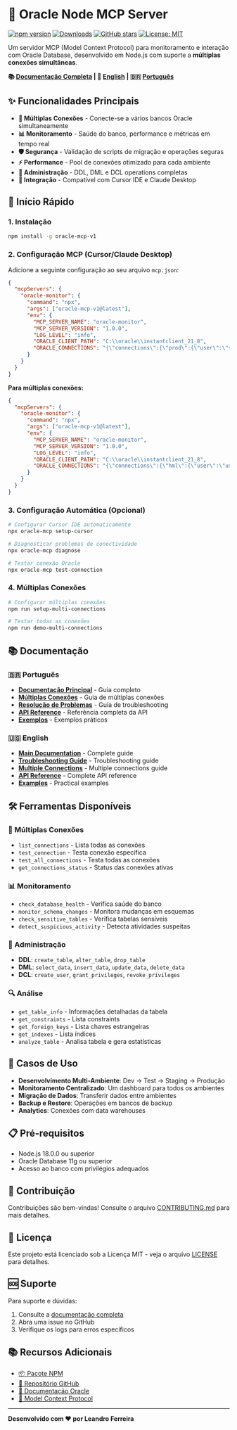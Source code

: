 # 🚀 Oracle Node MCP Server

[![npm version](https://badge.fury.io/js/oracle-mcp-v1.svg)](https://badge.fury.io/js/oracle-mcp-v1)
[![Downloads](https://img.shields.io/npm/dm/oracle-mcp-v1.svg)](https://www.npmjs.com/package/oracle-mcp-v1)
[![GitHub stars](https://img.shields.io/github/stars/lrferr/oracle-mcp-v1.svg)](https://github.com/lrferr/oracle-mcp-v1/stargazers)
[![License: MIT](https://img.shields.io/badge/License-MIT-yellow.svg)](https://opensource.org/licenses/MIT)

Um servidor MCP (Model Context Protocol) para monitoramento e interação com Oracle Database, desenvolvido em Node.js com suporte a **múltiplas conexões simultâneas**.

**📚 [Documentação Completa](https://github.com/lrferr/oracle-mcp-v1/blob/HEAD/documentation/README.md) | 📖 [English](https://github.com/lrferr/oracle-mcp-v1/blob/HEAD/documentation/en/README-EN.md) | 🇧🇷 [Português](https://github.com/lrferr/oracle-mcp-v1/blob/HEAD/documentation/pt/README.md)**

## ✨ Funcionalidades Principais

- **🔗 Múltiplas Conexões** - Conecte-se a vários bancos Oracle simultaneamente
- **📊 Monitoramento** - Saúde do banco, performance e métricas em tempo real
- **🛡️ Segurança** - Validação de scripts de migração e operações seguras
- **⚡ Performance** - Pool de conexões otimizado para cada ambiente
- **🔧 Administração** - DDL, DML e DCL operations completas
- **📱 Integração** - Compatível com Cursor IDE e Claude Desktop

## 🚀 Início Rápido

### 1. Instalação
```bash
npm install -g oracle-mcp-v1
```

### 2. Configuração MCP (Cursor/Claude Desktop)

Adicione a seguinte configuração ao seu arquivo `mcp.json`:

```json
{
  "mcpServers": {
    "oracle-monitor": {
      "command": "npx",
      "args": ["oracle-mcp-v1@latest"],
      "env": {
        "MCP_SERVER_NAME": "oracle-monitor",
        "MCP_SERVER_VERSION": "1.0.0",
        "LOG_LEVEL": "info",
        "ORACLE_CLIENT_PATH": "C:\\oracle\\instantclient_21_8",
        "ORACLE_CONNECTIONS": "{\"connections\":{\"prod\":{\"user\":\"seu_usuario\",\"password\":\"sua_senha\",\"connectString\":\"servidor:porta/servico\",\"description\":\"Production Database\"}},\"defaultConnection\":\"prod\"}"
      }
    }
  }
}
```

**Para múltiplas conexões:**
```json
{
  "mcpServers": {
    "oracle-monitor": {
      "command": "npx",
      "args": ["oracle-mcp-v1@latest"],
      "env": {
        "MCP_SERVER_NAME": "oracle-monitor",
        "MCP_SERVER_VERSION": "1.0.0",
        "LOG_LEVEL": "info",
        "ORACLE_CLIENT_PATH": "C:\\oracle\\instantclient_21_8",
        "ORACLE_CONNECTIONS": "{\"connections\":{\"hml\":{\"user\":\"usuario_hml\",\"password\":\"senha_hml\",\"connectString\":\"servidor_hml:1521/hml01\",\"description\":\"Homologação Database\"},\"prod\":{\"user\":\"usuario_prod\",\"password\":\"senha_prod\",\"connectString\":\"servidor_prod:1529/prod01\",\"description\":\"Production Database\"}},\"defaultConnection\":\"prod\"}"
      }
    }
  }
}
```

### 3. Configuração Automática (Opcional)
```bash
# Configurar Cursor IDE automaticamente
npx oracle-mcp setup-cursor

# Diagnosticar problemas de conectividade
npx oracle-mcp diagnose

# Testar conexão Oracle
npx oracle-mcp test-connection
```

### 4. Múltiplas Conexões
```bash
# Configurar múltiplas conexões
npm run setup-multi-connections

# Testar todas as conexões
npm run demo-multi-connections
```

## 📚 Documentação

### 🇧🇷 Português
- **[Documentação Principal](https://github.com/lrferr/oracle-mcp-v1/blob/HEAD/documentation/pt/README.md)** - Guia completo
- **[Múltiplas Conexões](https://github.com/lrferr/oracle-mcp-v1/blob/HEAD/documentation/pt/guides/MULTIPLE-CONNECTIONS.md)** - Guia de múltiplas conexões
- **[Resolução de Problemas](https://github.com/lrferr/oracle-mcp-v1/blob/HEAD/documentation/pt/guides/TROUBLESHOOTING-ORACLE-CONNECTIVITY.md)** - Guia de troubleshooting
- **[API Reference](https://github.com/lrferr/oracle-mcp-v1/blob/HEAD/documentation/pt/api/README.md)** - Referência completa da API
- **[Exemplos](https://github.com/lrferr/oracle-mcp-v1/tree/HEAD/documentation/pt/examples)** - Exemplos práticos

### 🇺🇸 English
- **[Main Documentation](https://github.com/lrferr/oracle-mcp-v1/blob/HEAD/documentation/en/README-EN.md)** - Complete guide
- **[Troubleshooting Guide](https://github.com/lrferr/oracle-mcp-v1/blob/HEAD/documentation/en/guides/TROUBLESHOOTING-ORACLE-CONNECTIVITY-EN.md)** - Troubleshooting guide
- **[Multiple Connections](https://github.com/lrferr/oracle-mcp-v1/blob/HEAD/documentation/en/guides/MULTIPLE-CONNECTIONS-EN.md)** - Multiple connections guide
- **[API Reference](https://github.com/lrferr/oracle-mcp-v1/blob/HEAD/documentation/en/api/README.md)** - Complete API reference
- **[Examples](https://github.com/lrferr/oracle-mcp-v1/tree/HEAD/documentation/en/examples)** - Practical examples

## 🛠️ Ferramentas Disponíveis

### 🔗 Múltiplas Conexões
- `list_connections` - Lista todas as conexões
- `test_connection` - Testa conexão específica
- `test_all_connections` - Testa todas as conexões
- `get_connections_status` - Status das conexões ativas

### 📊 Monitoramento
- `check_database_health` - Verifica saúde do banco
- `monitor_schema_changes` - Monitora mudanças em esquemas
- `check_sensitive_tables` - Verifica tabelas sensíveis
- `detect_suspicious_activity` - Detecta atividades suspeitas

### 🔧 Administração
- **DDL**: `create_table`, `alter_table`, `drop_table`
- **DML**: `select_data`, `insert_data`, `update_data`, `delete_data`
- **DCL**: `create_user`, `grant_privileges`, `revoke_privileges`

### 🔍 Análise
- `get_table_info` - Informações detalhadas da tabela
- `get_constraints` - Lista constraints
- `get_foreign_keys` - Lista chaves estrangeiras
- `get_indexes` - Lista índices
- `analyze_table` - Analisa tabela e gera estatísticas

## 🎯 Casos de Uso

- **Desenvolvimento Multi-Ambiente**: Dev → Test → Staging → Produção
- **Monitoramento Centralizado**: Um dashboard para todos os ambientes
- **Migração de Dados**: Transferir dados entre ambientes
- **Backup e Restore**: Operações em bancos de backup
- **Analytics**: Conexões com data warehouses

## 📋 Pré-requisitos

- Node.js 18.0.0 ou superior
- Oracle Database 11g ou superior
- Acesso ao banco com privilégios adequados

## 🤝 Contribuição

Contribuições são bem-vindas! Consulte o arquivo [CONTRIBUTING.md](CONTRIBUTING.md) para mais detalhes.

## 📄 Licença

Este projeto está licenciado sob a Licença MIT - veja o arquivo [LICENSE](LICENSE) para detalhes.

## 🆘 Suporte

Para suporte e dúvidas:

1. Consulte a [documentação completa](https://github.com/lrferr/oracle-mcp-v1/blob/HEAD/documentation/README.md)
2. Abra uma issue no GitHub
3. Verifique os logs para erros específicos

## 📚 Recursos Adicionais

- [📦 Pacote NPM](https://www.npmjs.com/package/oracle-mcp-v1)
- [🐙 Repositório GitHub](https://github.com/lrferr/oracle-mcp-v1)
- [📖 Documentação Oracle](https://docs.oracle.com/en/database/)
- [🔗 Model Context Protocol](https://modelcontextprotocol.io/)

---

**Desenvolvido com ❤️ por Leandro Ferreira**
